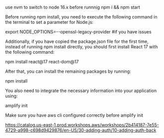 use nvm to switch to node 16.x before runnnig npm i && npm start


Before running npm install, you need to execute the following command in the terminal to set a parameter for Node.js:

export NODE_OPTIONS=--openssl-legacy-provider #if you have issues

Additionally, if you have copied the package.json file for the first time, instead of running npm install directly, you should first install React 17 with the following command:

npm install react@17 react-dom@17

After that, you can install the remaining packages by running:

npm install

You also need to integrate the necessary information into your application using:

amplify init

Make sure you have aws cli configured correctly before amplify init

https://catalog.us-east-1.prod.workshops.aws/workshops/2b414187-7e55-4729-a998-c698d9429876/en-US/30-adding-auth/10-adding-auth-back
